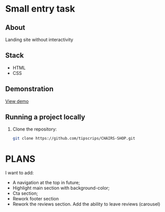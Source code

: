 # Small entry task

## About
Landing site without interactivity

## Stack
- HTML
- CSS

## Demonstration
[View demo](https://lischairshop.netlify.app/)

## Running a project locally
1. Clone the repository:
   ```bash
   git clone https://github.com/tipscrips/CHAIRS-SHOP.git


# PLANS

I want to add:

- A navigation at the top in future;
- Highlight main section with background-color;
- Cta section;
- Rework footer section
- Rework the reviews section. Add the ability to leave reviews (carousel)
